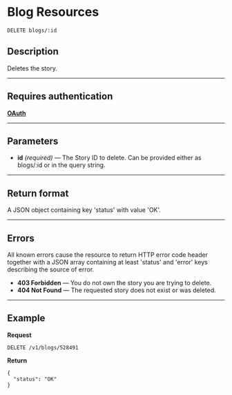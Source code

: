 # Blog Resources

    DELETE blogs/:id

## Description
Deletes the story.

***

## Requires authentication
**[OAuth][]**

***

## Parameters

- **id** _(required)_ — The Story ID to delete. Can be provided either as blogs/:id or in the query string.

***

## Return format
A JSON object containing key 'status' with value 'OK'.

***

## Errors
All known errors cause the resource to return HTTP error code header together with a JSON array containing at least 'status' and 'error' keys describing the source of error.

- **403 Forbidden** — You do not own the story you are trying to delete.
- **404 Not Found** — The requested story does not exist or was deleted.

***

## Example
**Request**

    DELETE /v1/blogs/528491

**Return**

    {
      "status": "OK"
    }

[OAuth]: https://github.com/500px/api-documentation/tree/master/authentication